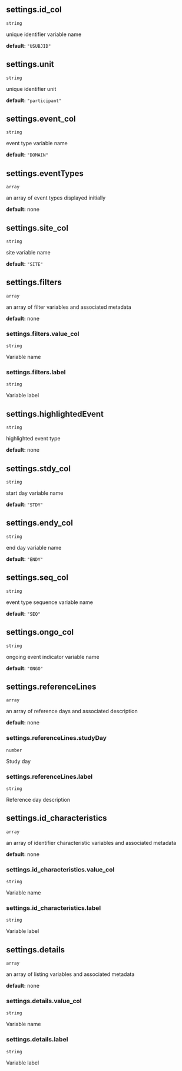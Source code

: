 ## settings.id_col
`string`

unique identifier variable name

**default:** `"USUBJID"`



## settings.unit
`string`

unique identifier unit

**default:** `"participant"`



## settings.event_col
`string`

event type variable name

**default:** `"DOMAIN"`



## settings.eventTypes
`array`

an array of event types displayed initially

**default:** none



## settings.site_col
`string`

site variable name

**default:** `"SITE"`



## settings.filters
`array`

an array of filter variables and associated metadata

**default:** none
### settings.filters.value_col
`string`

Variable name

### settings.filters.label
`string`

Variable label





## settings.highlightedEvent
`string`

highlighted event type

**default:** none



## settings.stdy_col
`string`

start day variable name

**default:** `"STDY"`



## settings.endy_col
`string`

end day variable name

**default:** `"ENDY"`



## settings.seq_col
`string`

event type sequence variable name

**default:** `"SEQ"`



## settings.ongo_col
`string`

ongoing event indicator variable name

**default:** `"ONGO"`



## settings.referenceLines
`array`

an array of reference days and associated description

**default:** none
### settings.referenceLines.studyDay
`number`

Study day

### settings.referenceLines.label
`string`

Reference day description





## settings.id_characteristics
`array`

an array of identifier characteristic variables and associated metadata

**default:** none
### settings.id_characteristics.value_col
`string`

Variable name

### settings.id_characteristics.label
`string`

Variable label





## settings.details
`array`

an array of listing variables and associated metadata

**default:** none
### settings.details.value_col
`string`

Variable name

### settings.details.label
`string`

Variable label




